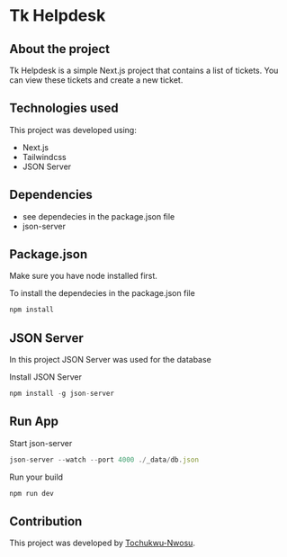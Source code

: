 # Tk Helpdesk

## About the project
Tk Helpdesk is a simple Next.js project that contains a list of tickets. You can view these tickets and create a new ticket.

## Technologies used
This project was developed using:
- Next.js
- Tailwindcss
- JSON Server

## Dependencies
- see dependecies in the package.json file
- json-server

## Package.json
Make sure you have node installed first.

To install the dependecies in the package.json file 
``` javascript
npm install 
```

## JSON Server
In this project JSON Server was used for the database

Install JSON Server
``` javascript
npm install -g json-server
```

## Run App
Start json-server
``` javascript
json-server --watch --port 4000 ./_data/db.json
```
Run your build
``` javascript
npm run dev
```

## Contribution
This project was developed by [Tochukwu-Nwosu](https://github.com/Tochukwu-Nwosu).
